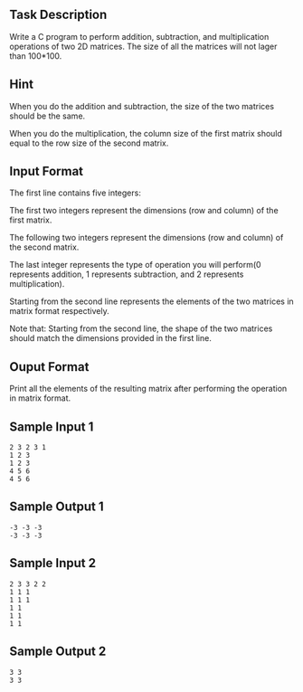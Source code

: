 ## Task Description
Write a C program to perform addition, subtraction, and multiplication operations of two 2D matrices. The size of all the matrices will not lager than 100*100.



## Hint

When you do the addition and subtraction, the size of the two matrices should be the same.

When you do the multiplication, the column size of the first matrix should equal to the row size of the second matrix.

## Input Format
The first line contains five integers: 

The first two integers represent the dimensions (row and column) of the first matrix.

The following two integers represent the dimensions (row and column) of the second matrix.

The last integer represents the type of operation you will perform(0 represents addition, 1 represents subtraction, and 2 represents multiplication).

Starting from the second line represents the elements of the two matrices in matrix format respectively.

Note that: Starting from the second line, the shape of the two matrices should match the dimensions provided in the first line.

## Ouput Format
Print all the elements of the resulting matrix after performing the operation in matrix format.

## Sample Input 1
```
2 3 2 3 1
1 2 3
1 2 3
4 5 6
4 5 6
```

## Sample Output 1
```
-3 -3 -3
-3 -3 -3
```

## Sample Input 2
```
2 3 3 2 2
1 1 1
1 1 1
1 1
1 1
1 1
```

## Sample Output 2
```
3 3
3 3
```
